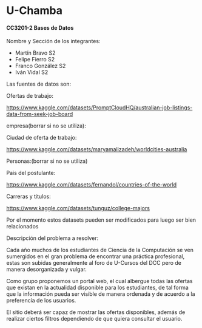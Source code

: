# U-Chamba
#### CC3201-2 Bases de Datos




Nombre y Sección de los integrantes:

- Martín Bravo S2
- Felipe Fierro S2
- Franco González S2
- Iván Vidal S2

Las fuentes de datos son:

Ofertas de trabajo:

https://www.kaggle.com/datasets/PromptCloudHQ/australian-job-listings-data-from-seek-job-board

empresa(borrar si no se utiliza):

Ciudad de oferta de trabajo:

https://www.kaggle.com/datasets/maryamalizadeh/worldcities-australia

Personas:(borrar si no se utiliza)

Pais del postulante:

https://www.kaggle.com/datasets/fernandol/countries-of-the-world

Carreras y titulos: 

https://www.kaggle.com/datasets/tunguz/college-majors

Por el momento estos datasets pueden ser modificados para luego ser bien relacionados

Descripción del problema a resolver:

Cada año muchos de los estudiantes de Ciencia de la Computación se ven sumergidos en el gran problema de encontrar una práctica profesional, estas son subidas generalmente al foro de U-Cursos del DCC pero de manera desorganizada y vulgar.

Como grupo proponemos un portal web, el cual albergue todas las ofertas que existan en la actualidad disponible para los estudiantes, de tal forma que la información pueda ser visible de manera ordenada y de acuerdo a la preferencia de los usuarios.

El sitio deberá ser capaz de mostrar las ofertas disponibles, además de realizar ciertos filtros dependiendo de que quiera consultar el usuario.

